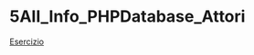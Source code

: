 # 5AII_Info_PHPDatabase_Attori

<a href="http://www.di.unipi.it/~leoni/BDeSI/E2.Esercizi%20di%20SQL.pdf">Esercizio</a>
